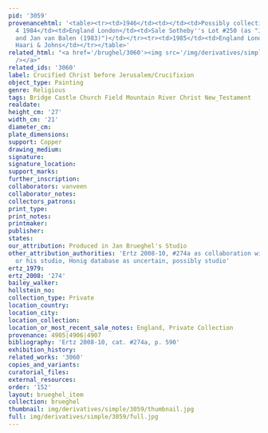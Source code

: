 ```yaml
---
pid: '3059'
provenancehtml: '<table><tr><td>1946</td><td></td><td>Possibly collection of Dr. Popper</td></tr><tr><td>Apr
  4 1984</td><td>England London</td><td>Sale Sotheby''s Lot #250 (as "Jan Brughel
  and Jan van Balen (1983)")</td></tr><tr><td>1985</td><td>England London</td><td>Gallery
  Haari & Johns</td></tr></table>'
related_html: "<a href='/brughel/3060'><img src='/img/derivatives/simple/3060/thumbnail.jpg'
  /></a>"
related_ids: '3060'
label: Crucified Christ before Jerusalem/Crucifixion
object_type: Painting
genre: Religious
tags: Bridge Castle Church Field Mountain River Christ New_Testament
realdate:
height_cm: '27'
width_cm: '21'
diameter_cm:
plate_dimensions:
support: Copper
drawing_medium:
signature:
signature_location:
support_marks:
further_inscription:
collaborators: vanveen
collaborator_notes:
collectors_patrons:
print_type:
print_notes:
printmaker:
publisher:
states:
our_attribution: Produced in Jan Brueghel's Studio
other_attribution_authorities: 'Ertz 2008-10, #274a as collaboration with Van Veen
  or his studio, Honig database as uncertain, possibly studio'
ertz_1979:
ertz_2008: '274'
bailey_walker:
hollstein_no:
collection_type: Private
location_country:
location_city:
location_collection:
location_or_most_recent_sale_notes: England, Private Collection
provenance: 4905|4906|4907
bibliography: 'Ertz 2008-10, cat. #274a, p. 590'
exhibition_history:
related_works: '3060'
copies_and_variants:
curatorial_files:
external_resources:
order: '152'
layout: brueghel_item
collection: brueghel
thumbnail: img/derivatives/simple/3059/thumbnail.jpg
full: img/derivatives/simple/3059/full.jpg
---
```

